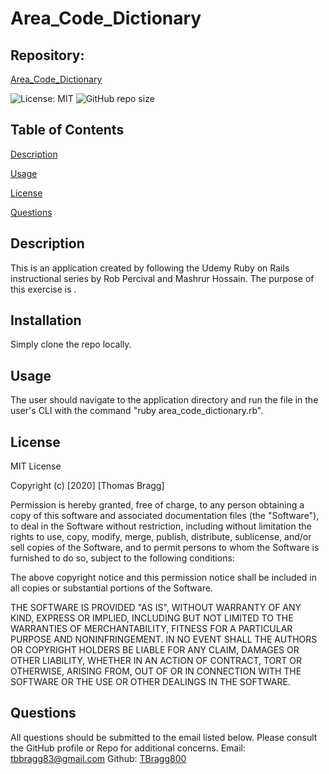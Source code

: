 # Area_Code_Dictionary

##  Repository: 
[Area_Code_Dictionary](https://github.com/TBragg800/Area_Code_Dictionary)

![License: MIT](https://img.shields.io/badge/License-MIT-brightgreen.svg)
![GitHub repo size](https://img.shields.io/github/repo-size/TBragg800/Area_Code_Dictionary)

## Table of Contents
  [Description](#Description)

  [Usage](#Usage)

  [License](#License)

  [Questions](#Questions)
  
## Description
  This is an application created by following the Udemy Ruby on Rails instructional series by Rob Percival and Mashrur Hossain. The purpose of this exercise is .
## Installation
  Simply clone the repo locally.

## Usage
  The user should navigate to the application directory and run the file in the user's CLI with the command "ruby area_code_dictionary.rb".

## License
  MIT License

Copyright (c) [2020] [Thomas Bragg]

Permission is hereby granted, free of charge, to any person obtaining a copy
of this software and associated documentation files (the "Software"), to deal
in the Software without restriction, including without limitation the rights
to use, copy, modify, merge, publish, distribute, sublicense, and/or sell
copies of the Software, and to permit persons to whom the Software is
furnished to do so, subject to the following conditions:

The above copyright notice and this permission notice shall be included in all
copies or substantial portions of the Software.

THE SOFTWARE IS PROVIDED "AS IS", WITHOUT WARRANTY OF ANY KIND, EXPRESS OR
IMPLIED, INCLUDING BUT NOT LIMITED TO THE WARRANTIES OF MERCHANTABILITY,
FITNESS FOR A PARTICULAR PURPOSE AND NONINFRINGEMENT. IN NO EVENT SHALL THE
AUTHORS OR COPYRIGHT HOLDERS BE LIABLE FOR ANY CLAIM, DAMAGES OR OTHER
LIABILITY, WHETHER IN AN ACTION OF CONTRACT, TORT OR OTHERWISE, ARISING FROM,
OUT OF OR IN CONNECTION WITH THE SOFTWARE OR THE USE OR OTHER DEALINGS IN THE
SOFTWARE.

## Questions
  All questions should be submitted to the email listed below. Please consult the GitHub profile or Repo for additional concerns. 
  Email: tbbragg83@gmail.com
  Github: [TBragg800](http://github.com/TBragg800)


